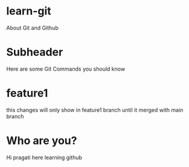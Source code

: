 # learn-git
About Git and Github


# Subheader

Here are some Git Commands you should know

# feature1
this changes will only show in feature1 branch until it merged with main branch 

# Who are you? 
Hi pragati here learning github


